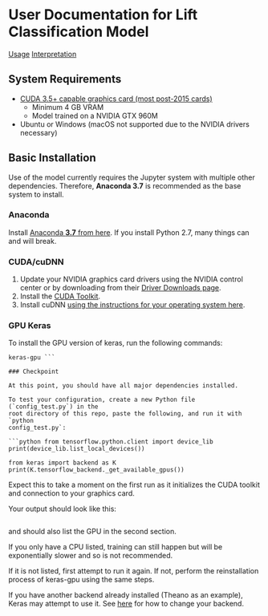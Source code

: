 # User Documentation for Lift Classification Model

[Usage](./usage.md)
[Interpretation](./interpretation.md)

## System Requirements

- [CUDA 3.5+ capable graphics card (most post-2015
  cards)](https://developer.nvidia.com/cuda-gpus)
    - Minimum 4 GB VRAM
    - Model trained on a NVIDIA GTX 960M
- Ubuntu or Windows (macOS not supported due to the NVIDIA drivers necessary)

## Basic Installation

Use of the model currently requires the Jupyter system with multiple other
dependencies. Therefore, **Anaconda 3.7** is recommended as the base system to
install.

### Anaconda

Install [Anaconda **3.7** from here](https://www.anaconda.com/distribution/). If
you install Python 2.7, many things can and will break.

### CUDA/cuDNN

1. Update your NVIDIA graphics card drivers using the NVIDIA control center or
by downloading from their [Driver Downloads
page](https://www.nvidia.com/download/index.aspx?lang=en-us).
2. Install the [CUDA Toolkit](https://developer.nvidia.com/cuda-downloads).
3. Install cuDNN [using the instructions for your operating system
here](https://docs.nvidia.com/deeplearning/sdk/cudnn-install/).

### GPU Keras

To install the GPU version of keras, run the following commands:

``` conda uninstall keras conda uninstall tensorflow conda install -c anaconda
keras-gpu ```

### Checkpoint

At this point, you should have all major dependencies installed.

To test your configuration, create a new Python file (`config_test.py`) in the
root directory of this repo, paste the following, and run it with `python
config_test.py`:

```python from tensorflow.python.client import device_lib
print(device_lib.list_local_devices()) 

from keras import backend as K print(K.tensorflow_backend._get_available_gpus())
```

Expect this to take a moment on the first run as it initializes the CUDA toolkit
and connection to your graphics card.

Your output should look like this:

```python [ name: "/cpu:0"device_type: "CPU", name: "/gpu:0"device_type: "GPU" ]
```

and should also list the GPU in the second section.

If you only have a CPU listed, training can still happen but will be
exponentially slower and so is not recommended.

If it is not listed, first attempt to run it again. If not, perform the
reinstallation process of keras-gpu using the same steps.

If you have another backend already installed (Theano as an example), Keras may
attempt to use it. See [here](https://keras.io/backend/) for how to change your
backend.


